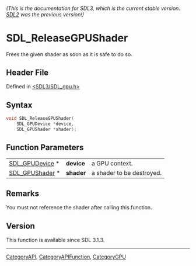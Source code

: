 ###### (This is the documentation for SDL3, which is the current stable version. [SDL2](https://wiki.libsdl.org/SDL2/) was the previous version!)
# SDL_ReleaseGPUShader

Frees the given shader as soon as it is safe to do so.

## Header File

Defined in [<SDL3/SDL_gpu.h>](https://github.com/libsdl-org/SDL/blob/main/include/SDL3/SDL_gpu.h)

## Syntax

```c
void SDL_ReleaseGPUShader(
    SDL_GPUDevice *device,
    SDL_GPUShader *shader);
```

## Function Parameters

|                                  |            |                           |
| -------------------------------- | ---------- | ------------------------- |
| [SDL_GPUDevice](SDL_GPUDevice) * | **device** | a GPU context.            |
| [SDL_GPUShader](SDL_GPUShader) * | **shader** | a shader to be destroyed. |

## Remarks

You must not reference the shader after calling this function.

## Version

This function is available since SDL 3.1.3.

----
[CategoryAPI](CategoryAPI), [CategoryAPIFunction](CategoryAPIFunction), [CategoryGPU](CategoryGPU)

